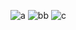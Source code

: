 ![a](https://github.com/user-attachments/assets/312fe010-4511-4ebf-9516-3c79360ed433)
![bb](https://github.com/user-attachments/assets/1e46b0bf-a7f1-4202-abae-2b27b15fc3c1)
![c](https://github.com/user-attachments/assets/b0753a6d-639b-45a0-88a5-244c6c28afac)
